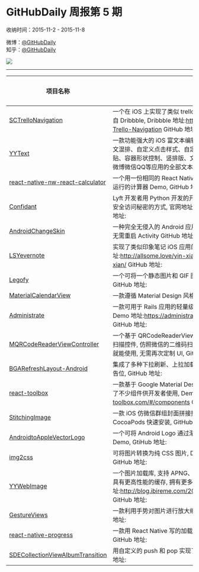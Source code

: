 # GitHubDaily 周报第 5 期

收纳时间：2015-11-2 - 2015-11-8

微博：[@GitHubDaily](https://weibo.com/GitHubDaily)    
知乎：[@GitHubDaily](https://www.zhihu.com/people/githubdaily)

![](https://raw.githubusercontent.com/GitHubDaily/GitHubDaily/master/assets/weixin.png)

---

项目名称 | 项目描述 | 示例图 | 微博
--- | --- | --- | ---
[SCTrelloNavigation](status.github_url) | 一个在 iOS 上实现了类似 trello 的导航动效控件的 Demo, 创作灵感来自 Dribbble, Dribbble 地址:https://dribbble.com/shots/2114816-Trello-Navigation GitHub 地址: | ![](http://ww2.sinaimg.cn/large/006fiYtfjw1extcppqa84g308w0fsnpe.gif) | [![](https://raw.githubusercontent.com/GitHubDaily/GitHubDaily/master/assets/sina_logo.png)](https://weibo.com/5722964389/D2UYR9wF8)
[YYText](status.github_url) | 一款功能强大的 iOS 富文本编辑与显示框架, 支持异步排版与渲染、图文混排、自定义点击样式、自定义键盘、表情解析与输入、图片复制粘贴、容器形状控制、竖排版、文本变形、Markdown 等功能, 能够实现微博微信QQ等应用的全部文本需求, GitHub 地址: | ![](http://ww2.sinaimg.cn/large/006fiYtfjw1exqj0ywr9ug30c80lr0tn.gif) | [![](https://raw.githubusercontent.com/GitHubDaily/GitHubDaily/master/assets/sina_logo.png)](https://weibo.com/5722964389/D2NbPCnzz)
[react-native-nw-react-calculator](status.github_url) | 一个用一份相同的 React Native 代码, 支持同时在桌面, 手机, 浏览器端运行的计算器 Demo, GitHub 地址: | ![](http://ww1.sinaimg.cn/large/006fiYtfgw1exrhxi21ewj30dj0m90u3.jpg) | [![](https://raw.githubusercontent.com/GitHubDaily/GitHubDaily/master/assets/sina_logo.png)](https://weibo.com/5722964389/D2LiW6XU0)
[Confidant](status.github_url) |  Lyft 开发者用 Python 开发的开源秘密管理服务, 提供用户友好的存储和安全访问秘密的方式, 官网地址:http://lyft.github.io/confidant/ GitHub 地址: | ![](http://ww2.sinaimg.cn/large/006fiYtfgw1exrhj3zyp3j31kw11343g.jpg) | [![](https://raw.githubusercontent.com/GitHubDaily/GitHubDaily/master/assets/sina_logo.png)](https://weibo.com/5722964389/D2Ia6nxMI)
[AndroidChangeSkin](status.github_url) | 一种完全无侵入的 Android 应用换肤方式，支持插件式和应用内换肤，无需重启 Activity GitHub 地址: | ![](http://ww4.sinaimg.cn/large/006fiYtfjw1exqjcy59eag30da0isb29.gif) | [![](https://raw.githubusercontent.com/GitHubDaily/GitHubDaily/master/assets/sina_logo.png)](https://weibo.com/5722964389/D2DLl8sdQ)
[LSYevernote](status.github_url) | 实现了类似印象笔记 iOS 应用的交互动画效果, 文章地址:http://allsome.love/yin-xiang-bi-ji-jiao-hu-xiao-guo-de-shi-xian/ GitHub 地址: | ![](http://ww1.sinaimg.cn/large/006fiYtfjw1exqivd3w5mg30710ciay7.gif) | [![](https://raw.githubusercontent.com/GitHubDaily/GitHubDaily/master/assets/sina_logo.png)](https://weibo.com/5722964389/D2BNzgKeN)
[Legofy](status.github_url) | 一个可将一个静态图片和 GIF 图转换成 LEGO 风格的 Python 程序, GitHub 地址: | ![](http://ww2.sinaimg.cn/large/006fiYtfjw1exqihl2o90j30b30gnaat.jpg) | [![](https://raw.githubusercontent.com/GitHubDaily/GitHubDaily/master/assets/sina_logo.png)](https://weibo.com/5722964389/D2yEJxXKJ)
[MaterialCalendarView](status.github_url) | 一款遵循 Material Design 风格的 Android 日历, GitHub 地址: | ![](http://ww4.sinaimg.cn/large/006fiYtfgw1exnx8n2jy8j31980qo7aj.jpg) | [![](https://raw.githubusercontent.com/GitHubDaily/GitHubDaily/master/assets/sina_logo.png)](https://weibo.com/5722964389/D2uLe60i9)
[Administrate](status.github_url) | 一款可用于 Rails 应用的轻量级管理面板, Demo 应用部署在 Heroku 上, Demo 地址:https://administrate-prototype.herokuapp.com/admin/ GitHub 地址: | ![](http://ww2.sinaimg.cn/large/006fiYtfgw1expaymqi3hj30zh10balq.jpg) | [![](https://raw.githubusercontent.com/GitHubDaily/GitHubDaily/master/assets/sina_logo.png)](https://weibo.com/5722964389/D2shNkqWD)
[MQRCodeReaderViewController](status.github_url) | 一个基于 QRCodeReaderViewController 进行二次开发的 iOS 二维码扫描控件, 仿照微信的二维码扫描器对界面风格进行美化, 直接加入项目就能使用, 无需再次定制 UI, GitHub 地址: | ![](http://ww1.sinaimg.cn/large/006fiYtfjw1exoocxpr5ig309f0gbdtu.gif) | [![](https://raw.githubusercontent.com/GitHubDaily/GitHubDaily/master/assets/sina_logo.png)](https://weibo.com/5722964389/D2pvhEgfo)
[BGARefreshLayout-Android](status.github_url) | 集成了多种下拉刷新、上拉加载更多等动画效果, 支持配置自定义头部广告位, GitHub 地址: | ![](http://ww1.sinaimg.cn/large/006fiYtfgw1exnx55zzr8g309o0h7qv9.gif) | [![](https://raw.githubusercontent.com/GitHubDaily/GitHubDaily/master/assets/sina_logo.png)](https://weibo.com/5722964389/D2lkJh0uF)
[react-toolbox](status.github_url) | 一款基于 Google Material Design 风格设计的 React 组件工具箱, 提供了不少组件供开发者使用, Demo 地址:http://react-toolbox.com/#/components GitHub 地址: | ![](http://ww4.sinaimg.cn/large/006fiYtfgw1exnwrfo42yj31740s4n4w.jpg) | [![](https://raw.githubusercontent.com/GitHubDaily/GitHubDaily/master/assets/sina_logo.png)](https://weibo.com/5722964389/D2iTJrh4F)
[StitchingImage](status.github_url) | 一款 iOS 仿微信群组封面拼接控件, 直接拖进项目即可使用, 支持 CocoaPods 快速安装, GitHub 地址: | ![](http://ww3.sinaimg.cn/large/006fiYtfjw1exoo4u8c2oj30bx0fkaby.jpg) | [![](https://raw.githubusercontent.com/GitHubDaily/GitHubDaily/master/assets/sina_logo.png)](https://weibo.com/5722964389/D2g2iBsGB)
[AndroidtoAppleVectorLogo](status.github_url) | 一个可将 Android Logo 通过渐变动画效果转换为 Apple Logo 的小 Demo, GtiHub 地址: | ![](http://ww4.sinaimg.cn/large/006fiYtfgw1exnx17zibdg30dc0dcnpe.gif) | [![](https://raw.githubusercontent.com/GitHubDaily/GitHubDaily/master/assets/sina_logo.png)](https://weibo.com/5722964389/D2bUeovp7)
[img2css](status.github_url) | 可将图片转换为纯 CSS 图片, Demo 地址:http://javier.xyz/img2css/ GitHub 地址: | ![](http://ww4.sinaimg.cn/large/006fiYtfgw1exnwlrr10fj30b10b6gmy.jpg) | [![](https://raw.githubusercontent.com/GitHubDaily/GitHubDaily/master/assets/sina_logo.png)](https://weibo.com/5722964389/D29NrvhAj)
[YYWebImage](status.github_url) | 一个图片加载库, 支持 APNG、WebP、GIF 播放, 支持渐进式图片加载, 具有更高性能的缓存, 拥有更多图像处理方法, 文章地址:http://blog.ibireme.com/2015/11/02/mobile_image_benchmark/ GitHub 地址: | ![](http://ww2.sinaimg.cn/large/006fiYtfjw1exmiktcpgog308w06se81.gif) | [![](https://raw.githubusercontent.com/GitHubDaily/GitHubDaily/master/assets/sina_logo.png)](https://weibo.com/5722964389/D26LBgGsr)
[GestureViews](status.github_url) | 一款利用手势对图片进行放大缩小, 以及位置移动的 Android 库, GitHub 地址: | ![](http://ww2.sinaimg.cn/large/006fiYtfjw1exmit8alfsg307k0dc1l1.gif) | [![](https://raw.githubusercontent.com/GitHubDaily/GitHubDaily/master/assets/sina_logo.png)](https://weibo.com/5722964389/D223lFI0E)
[react-native-progress](status.github_url) | 一款用 React Native 写的加载进度条组件, 目前仍处于完善阶段, GitHub 地址: | ![](http://ww2.sinaimg.cn/large/006fiYtfjw1exmi9z4iowg30d208ckf4.gif) | [![](https://raw.githubusercontent.com/GitHubDaily/GitHubDaily/master/assets/sina_logo.png)](https://weibo.com/5722964389/D200IaXWV)
[SDECollectionViewAlbumTransition](status.github_url) | 用自定义的 push 和 pop 实现了有趣的 iOS 相册翻开动画效果, GitHub 地址: | ![](http://ww1.sinaimg.cn/large/006fiYtfgw1exlk3a2qy5g30hs0dcx6q.gif) | [![](https://raw.githubusercontent.com/GitHubDaily/GitHubDaily/master/assets/sina_logo.png)](https://weibo.com/5722964389/D1XnWxgWF)
